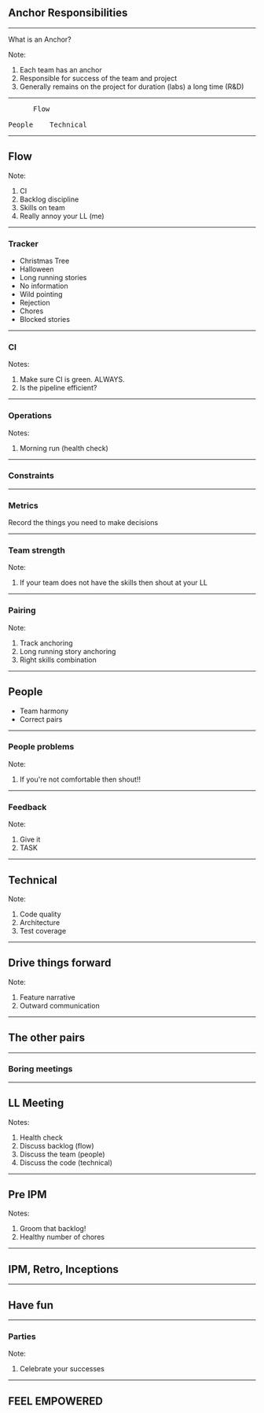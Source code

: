 ## Anchor Responsibilities

---

What is an Anchor?

Note:
1. Each team has an anchor
2. Responsible for success of the team and project
3. Generally remains on the project for duration (labs) a long time (R&D)

---

<pre>
      Flow

People    Technical
</pre>

---

## Flow

Note: 
1. CI
2. Backlog discipline
3. Skills on team
4. Really annoy your LL (me)

---

### Tracker

* Christmas Tree
* Halloween
* Long running stories
* No information 
* Wild pointing
* Rejection
* Chores
* Blocked stories

---

### CI

Notes:
1. Make sure CI is green. ALWAYS.
2. Is the pipeline efficient?

---

### Operations

Notes:
1. Morning run (health check)

---

### Constraints

---

### Metrics

Record the things you need to make decisions

---

### Team strength

Note: 
1. If your team does not have the skills then shout at your LL

---

### Pairing

Note:
1. Track anchoring
2. Long running story anchoring
3. Right skills combination

---

## People

* Team harmony
* Correct pairs

---

### People problems

Note: 
1. If you're not comfortable then shout!!

---

### Feedback

Note:
1. Give it
2. TASK
---

## Technical

Note: 
1. Code quality
2. Architecture
3. Test coverage

---

## Drive things forward

Note:
1. Feature narrative
2. Outward communication

---

## The other pairs

---

### Boring meetings

---

## LL Meeting

Notes:
1. Health check
2. Discuss backlog (flow)
3. Discuss the team (people)
4. Discuss the code (technical)

---

## Pre IPM

Notes:
1. Groom that backlog!
2. Healthy number of chores

---

## IPM, Retro, Inceptions

---

## Have fun

---

### Parties

Note: 
1. Celebrate your successes

---

## FEEL EMPOWERED
